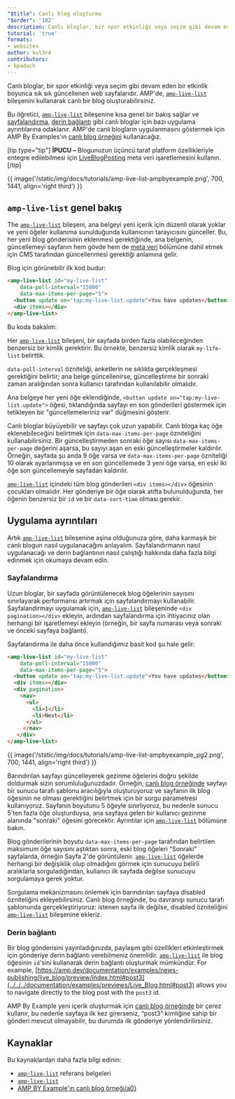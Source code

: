 ```yaml
---
"$title": Canlı blog oluşturma
"$order": '102'
description: Canlı bloglar, bir spor etkinliği veya seçim gibi devam eden bir etkinlik boyunca sık sık güncellenen web sayfalarıdır.
tutorial: 'true'
formats:
- websites
author: kul3r4
contributors:
- bpaduch
---
```


Canlı bloglar, bir spor etkinliği veya seçim gibi devam eden bir etkinlik boyunca sık sık güncellenen web sayfalarıdır. AMP'de, [`amp-live-list`](../../../documentation/components/reference/amp-live-list.md) bileşenini kullanarak canlı bir blog oluşturabilirsiniz.

Bu öğretici, [`amp-live-list`](../../../documentation/components/reference/amp-live-list.md) bileşenine kısa genel bir bakış sağlar ve [sayfalandırma](#pagination), [derin bağlantı](#deeplinking) gibi canlı bloglar için bazı uygulama ayrıntılarına odaklanır. AMP'de canlı blogların uygulanmasını göstermek için AMP By Examples'ın [canlı blog örneğini](live_blog.md) kullanacağız.

[tip type="tip"] **İPUCU –** Blogunuzun üçüncü taraf platform özellikleriyle entegre edilebilmesi için [LiveBlogPosting](http://schema.org/LiveBlogPosting) meta veri işaretlemesini kullanın.[/tip]

{{ image('/static/img/docs/tutorials/amp-live-list-ampbyexample.png', 700, 1441, align='right third') }}

## `amp-live-list` genel bakış

The [`amp-live-list`](../../../documentation/components/reference/amp-live-list.md) bileşeni, ana belgeyi yeni içerik için düzenli olarak yoklar ve yeni öğeler kullanıma sunulduğunda kullanıcının tarayıcısını günceller. Bu, her yeni blog gönderisinin eklenmesi gerektiğinde, ana belgenin, güncellemeyi sayfanın hem gövde hem de [meta veri](../../../documentation/examples/documentation/Live_Blog.html#metadata) bölümüne dahil etmek için CMS tarafından güncellenmesi gerektiği anlamına gelir.

Blog için görünebilir ilk kod budur:

```html
<amp-live-list id="my-live-list"
    data-poll-interval="15000"
    data-max-items-per-page="5">
  <button update on="tap:my-live-list.update">You have updates</button>
  <div items></div>
</amp-live-list>
```

Bu koda bakalım:

Her [`amp-live-list`](../../../documentation/components/reference/amp-live-list.md) bileşeni, bir sayfada birden fazla olabileceğinden benzersiz bir kimlik gerektirir. Bu örnekte, benzersiz kimlik olarak `my-life-list` belirttik.

`data-poll-interval` özniteliği, anketlerin ne sıklıkta gerçekleşmesi gerektiğini belirtir; ana belge güncellenirse, güncelleştirme bir sonraki zaman aralığından sonra kullanıcı tarafından kullanılabilir olmalıdır.

Ana belgeye her yeni öğe eklendiğinde, `<button update on="tap:my-live-list.update">` öğesi, tıklandığında sayfayı en son gönderileri göstermek için tetikleyen bir "güncellemeleriniz var" düğmesini gösterir.

Canlı bloglar büyüyebilir ve sayfayı çok uzun yapabilir. Canlı bloga kaç öğe eklenebileceğini belirtmek için `data-max-items-per-page` özniteliğini kullanabilirsiniz.   Bir güncelleştirmeden sonraki öğe sayısı `data-max-items-per-page` değerini aşarsa, bu sayıyı aşan en eski güncelleştirmeler kaldırılır. Örneğin, sayfada şu anda 9 öğe varsa ve `data-max-items-per-page` özniteliği 10 olarak ayarlanmışsa ve en son güncellemede 3 yeni öğe varsa, en eski iki öğe son güncellemeyle sayfadan kaldırılır.

[`amp-live-list`](../../../documentation/components/reference/amp-live-list.md) içindeki tüm blog gönderileri `<div items></div>` öğesinin çocukları olmalıdır. Her gönderiye bir öğe olarak atıfta bulunulduğunda, her öğenin benzersiz bir `id` ve bir `data-sort-time` olması gerekir.

## Uygulama ayrıntıları

Artık [`amp-live-list`](../../../documentation/components/reference/amp-live-list.md) bileşenine aşina olduğunuza göre, daha karmaşık bir canlı blogun nasıl uygulanacağını anlayalım. Sayfalandırmanın nasıl uygulanacağı ve derin bağlantının nasıl çalıştığı hakkında daha fazla bilgi edinmek için okumaya devam edin.

### Sayfalandırma <a name="pagination"></a>

Uzun bloglar, bir sayfada görüntülenecek blog öğelerinin sayısını sınırlayarak performansı artırmak için sayfalandırmayı kullanabilir. Sayfalandırmayı uygulamak için, [`amp-live-list`](../../../documentation/components/reference/amp-live-list.md) bileşeninde `<div pagination></div>` ekleyin, ardından sayfalandırma için ihtiyacınız olan herhangi bir işaretlemeyi ekleyin (örneğin, bir sayfa numarası veya sonraki ve önceki sayfaya bağlantı).

Sayfalandırma ile daha önce kullandığımız basit kod şu hale gelir:

```html
<amp-live-list id="my-live-list"
    data-poll-interval="15000"
    data-max-items-per-page="5">
  <button update on="tap:my-live-list.update">You have updates</button>
  <div items></div>
  <div pagination>
    <nav>
      <ul>
        <li>1</li>
        <li>Next</li>
      </ul>
     </nav>
   </div>
</amp-live-list>
```

{{ image('/static/img/docs/tutorials/amp-live-list-ampbyexample_pg2.png', 700, 1441, align='right third') }}

Barındırılan sayfayı güncelleyerek gezinme öğelerini doğru şekilde doldurmak sizin sorumluluğunuzdadır. Örneğin, [canlı blog örneğinde](live_blog.md) sayfayı bir sunucu tarafı şablonu aracılığıyla oluşturuyoruz ve sayfanın ilk blog öğesinin ne olması gerektiğini belirtmek için bir sorgu parametresi kullanıyoruz. Sayfanın boyutunu 5 öğeyle sınırlıyoruz, bu nedenle sunucu 5'ten fazla öğe oluşturduysa, ana sayfaya gelen bir kullanıcı gezinme alanında "sonraki" öğesini görecektir. Ayrıntılar için [`amp-live-list`](../../../documentation/components/reference/amp-live-list.md) bölümüne bakın.

Blog gönderilerinin boyutu `data-max-items-per-page` tarafından belirtilen maksimum öğe sayısını aştıktan sonra, eski blog öğeleri “Sonraki” sayfalarda, örneğin Sayfa 2'de görüntülenir. [`amp-live-list`](../../../documentation/components/reference/amp-live-list.md) öğelerde herhangi bir değişiklik olup olmadığını görmek için sunucuyu belirli aralıklarla sorguladığından, kullanıcı ilk sayfada değilse sunucuyu sorgulamaya gerek yoktur.

Sorgulama mekanizmasını önlemek için barındırılan sayfaya disabled özniteliğini ekleyebilirsiniz. Canlı blog örneğinde, bu davranışı sunucu tarafı şablonunda gerçekleştiriyoruz: istenen sayfa ilk değilse, disabled özniteliğini [`amp-live-list`](../../../documentation/components/reference/amp-live-list.md) bileşenine ekleriz.

### Derin bağlantı <a name="deeplinking"></a>

Bir blog gönderisini yayınladığınızda, paylaşım gibi özellikleri etkinleştirmek için gönderiye derin bağlantı verebilmeniz önemlidir. [`amp-live-list`](../../../documentation/components/reference/amp-live-list.md) ile blog öğesinin `id`'sini kullanarak derin bağlantı oluşturmak mümkündür. For example, [https://amp.dev/documentation/examples/news-publishing/live_blog/preview/index.html#post3](../../../documentation/examples/previews/Live_Blog.html#post3) allows you to navigate directly to the blog post with the `post3` id.

AMP By Example yeni içerik oluşturmak için [canlı blog örneğinde](live_blog.md) bir çerez kullanır, bu nedenle sayfaya ilk kez girerseniz, “post3” kimliğine sahip bir gönderi mevcut olmayabilir, bu durumda ilk gönderiye yönlendirilirsiniz.

## Kaynaklar

Bu kaynaklardan daha fazla bilgi edinin:

- [`amp-live-list`](../../../documentation/components/reference/amp-live-list.md) referans belgeleri
- [`amp-live-list`](../../../documentation/components/reference/amp-live-list.md)
- [AMP BY Example'ın canlı blog örneği/a0}](live_blog.md)
